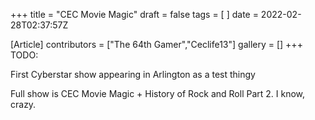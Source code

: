 +++
title = "CEC Movie Magic"
draft = false
tags = [ ]
date = 2022-02-28T02:37:57Z

[Article]
contributors = ["The 64th Gamer","Ceclife13"]
gallery = []
+++
TODO:

First Cyberstar show appearing in Arlington as a test thingy

Full show is CEC Movie Magic + History of Rock and Roll Part 2. I know, crazy.
